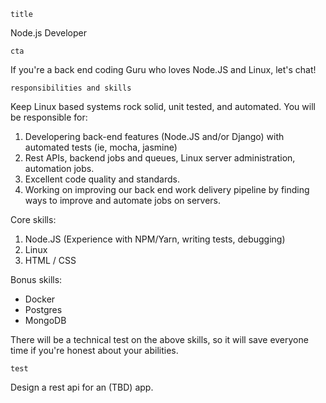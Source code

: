 `title`

Node.js Developer

`cta`

If you're a back end coding Guru who loves Node.JS and Linux, let's chat!

`responsibilities and skills`

Keep Linux based systems rock solid, unit tested, and automated. You will be responsible for:

1. Developering back-end features (Node.JS and/or Django) with automated tests (ie, mocha, jasmine)
2. Rest APIs, backend jobs and queues, Linux server administration, automation jobs.
3. Excellent code quality and standards.
4. Working on improving our back end work delivery pipeline by finding ways to improve and automate jobs on servers.

Core skills:

1. Node.JS (Experience with NPM/Yarn, writing tests, debugging)
2. Linux
3. HTML / CSS

Bonus skills:

  * Docker
  * Postgres
  * MongoDB

There will be a technical test on the above skills, so it will save everyone time if you're honest about your abilities.

`test`

Design a rest api for an (TBD) app.
